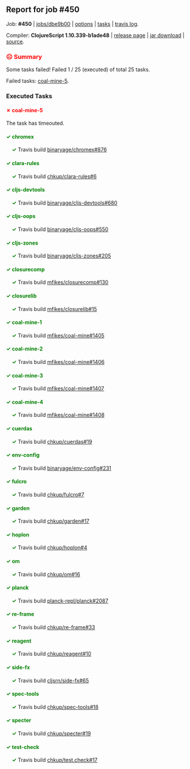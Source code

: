 ## Report for job #450

Job: **#450** | [jobs/dbe9b00](https://github.com/cljs-oss/canary/commit/dbe9b00d6ae3e89642e00685536e14a3003c8937) | [options](options.edn) | [tasks](tasks.edn) | [travis log](https://travis-ci.org/cljs-oss/canary/builds/396494601).

Compiler: **ClojureScript 1.10.339-b1ade48** | [release page](https://github.com/cljs-oss/canary/releases/tag/r1.10.339-b1ade48) | [jar download](https://github.com/cljs-oss/canary/releases/download/r1.10.339-b1ade48/clojurescript-1.10.339-b1ade48.jar) | [source](https://github.com/clojure/clojurescript/commit/b1ade48e21f9e7f78d9db74559ce4dd5846d0c94).

### <b style='color:red'>☹ Summary</b>

Some tasks failed! Failed 1 / 25 (executed) of total 25 tasks.

Failed tasks: [coal-mine-5](#-coal-mine-5).

### Executed Tasks

#### <b style='color:red'>&#x2717; coal-mine-5</b>
The task has timeouted.

#### <b style='color:green'>&#x2713; chromex</b>
&nbsp;&nbsp;&nbsp;&nbsp;<b style='color:green'>&#x2713;</b> Travis build [binaryage/chromex#876](https://travis-ci.org/binaryage/chromex/builds/396496203)<br>

#### <b style='color:green'>&#x2713; clara-rules</b>
&nbsp;&nbsp;&nbsp;&nbsp;<b style='color:green'>&#x2713;</b> Travis build [chkup/clara-rules#6](https://travis-ci.org/chkup/clara-rules/builds/396496209)<br>

#### <b style='color:green'>&#x2713; cljs-devtools</b>
&nbsp;&nbsp;&nbsp;&nbsp;<b style='color:green'>&#x2713;</b> Travis build [binaryage/cljs-devtools#680](https://travis-ci.org/binaryage/cljs-devtools/builds/396496213)<br>

#### <b style='color:green'>&#x2713; cljs-oops</b>
&nbsp;&nbsp;&nbsp;&nbsp;<b style='color:green'>&#x2713;</b> Travis build [binaryage/cljs-oops#550](https://travis-ci.org/binaryage/cljs-oops/builds/396496215)<br>

#### <b style='color:green'>&#x2713; cljs-zones</b>
&nbsp;&nbsp;&nbsp;&nbsp;<b style='color:green'>&#x2713;</b> Travis build [binaryage/cljs-zones#205](https://travis-ci.org/binaryage/cljs-zones/builds/396496217)<br>

#### <b style='color:green'>&#x2713; closurecomp</b>
&nbsp;&nbsp;&nbsp;&nbsp;<b style='color:green'>&#x2713;</b> Travis build [mfikes/closurecomp#130](https://travis-ci.org/mfikes/closurecomp/builds/396496220)<br>

#### <b style='color:green'>&#x2713; closurelib</b>
&nbsp;&nbsp;&nbsp;&nbsp;<b style='color:green'>&#x2713;</b> Travis build [mfikes/closurelib#15](https://travis-ci.org/mfikes/closurelib/builds/396496232)<br>

#### <b style='color:green'>&#x2713; coal-mine-1</b>
&nbsp;&nbsp;&nbsp;&nbsp;<b style='color:green'>&#x2713;</b> Travis build [mfikes/coal-mine#1405](https://travis-ci.org/mfikes/coal-mine/builds/396496237)<br>

#### <b style='color:green'>&#x2713; coal-mine-2</b>
&nbsp;&nbsp;&nbsp;&nbsp;<b style='color:green'>&#x2713;</b> Travis build [mfikes/coal-mine#1406](https://travis-ci.org/mfikes/coal-mine/builds/396496239)<br>

#### <b style='color:green'>&#x2713; coal-mine-3</b>
&nbsp;&nbsp;&nbsp;&nbsp;<b style='color:green'>&#x2713;</b> Travis build [mfikes/coal-mine#1407](https://travis-ci.org/mfikes/coal-mine/builds/396496241)<br>

#### <b style='color:green'>&#x2713; coal-mine-4</b>
&nbsp;&nbsp;&nbsp;&nbsp;<b style='color:green'>&#x2713;</b> Travis build [mfikes/coal-mine#1408](https://travis-ci.org/mfikes/coal-mine/builds/396496250)<br>

#### <b style='color:green'>&#x2713; cuerdas</b>
&nbsp;&nbsp;&nbsp;&nbsp;<b style='color:green'>&#x2713;</b> Travis build [chkup/cuerdas#19](https://travis-ci.org/chkup/cuerdas/builds/396496256)<br>

#### <b style='color:green'>&#x2713; env-config</b>
&nbsp;&nbsp;&nbsp;&nbsp;<b style='color:green'>&#x2713;</b> Travis build [binaryage/env-config#231](https://travis-ci.org/binaryage/env-config/builds/396496522)<br>

#### <b style='color:green'>&#x2713; fulcro</b>
&nbsp;&nbsp;&nbsp;&nbsp;<b style='color:green'>&#x2713;</b> Travis build [chkup/fulcro#7](https://travis-ci.org/chkup/fulcro/builds/396496288)<br>

#### <b style='color:green'>&#x2713; garden</b>
&nbsp;&nbsp;&nbsp;&nbsp;<b style='color:green'>&#x2713;</b> Travis build [chkup/garden#17](https://travis-ci.org/chkup/garden/builds/396496273)<br>

#### <b style='color:green'>&#x2713; hoplon</b>
&nbsp;&nbsp;&nbsp;&nbsp;<b style='color:green'>&#x2713;</b> Travis build [chkup/hoplon#4](https://travis-ci.org/chkup/hoplon/builds/396496378)<br>

#### <b style='color:green'>&#x2713; om</b>
&nbsp;&nbsp;&nbsp;&nbsp;<b style='color:green'>&#x2713;</b> Travis build [chkup/om#16](https://travis-ci.org/chkup/om/builds/396496466)<br>

#### <b style='color:green'>&#x2713; planck</b>
&nbsp;&nbsp;&nbsp;&nbsp;<b style='color:green'>&#x2713;</b> Travis build [planck-repl/planck#2087](https://travis-ci.org/planck-repl/planck/builds/396496591)<br>

#### <b style='color:green'>&#x2713; re-frame</b>
&nbsp;&nbsp;&nbsp;&nbsp;<b style='color:green'>&#x2713;</b> Travis build [chkup/re-frame#33](https://travis-ci.org/chkup/re-frame/builds/396496328)<br>

#### <b style='color:green'>&#x2713; reagent</b>
&nbsp;&nbsp;&nbsp;&nbsp;<b style='color:green'>&#x2713;</b> Travis build [chkup/reagent#10](https://travis-ci.org/chkup/reagent/builds/396496343)<br>

#### <b style='color:green'>&#x2713; side-fx</b>
&nbsp;&nbsp;&nbsp;&nbsp;<b style='color:green'>&#x2713;</b> Travis build [cljsrn/side-fx#65](https://travis-ci.org/cljsrn/side-fx/builds/396496416)<br>

#### <b style='color:green'>&#x2713; spec-tools</b>
&nbsp;&nbsp;&nbsp;&nbsp;<b style='color:green'>&#x2713;</b> Travis build [chkup/spec-tools#18](https://travis-ci.org/chkup/spec-tools/builds/396496475)<br>

#### <b style='color:green'>&#x2713; specter</b>
&nbsp;&nbsp;&nbsp;&nbsp;<b style='color:green'>&#x2713;</b> Travis build [chkup/specter#19](https://travis-ci.org/chkup/specter/builds/396496446)<br>

#### <b style='color:green'>&#x2713; test-check</b>
&nbsp;&nbsp;&nbsp;&nbsp;<b style='color:green'>&#x2713;</b> Travis build [chkup/test.check#17](https://travis-ci.org/chkup/test.check/builds/396496609)<br>